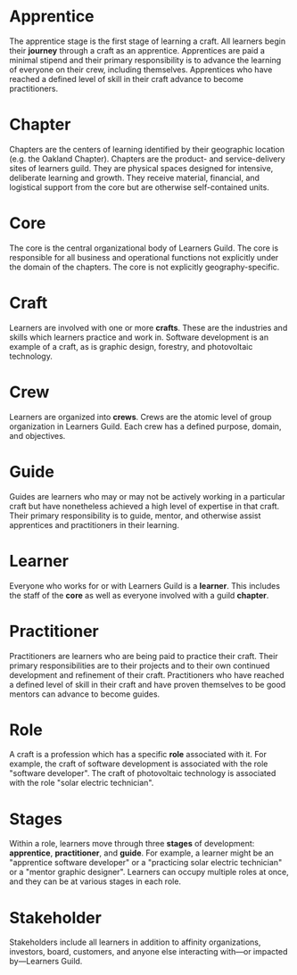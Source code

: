 # Apprentice
The apprentice stage is the first stage of learning a craft. All learners begin their **journey** through a craft as an apprentice. Apprentices are paid a minimal stipend and their primary responsibility is to advance the learning of everyone on their crew, including themselves. Apprentices who have reached a defined level of skill in their craft advance to become practitioners.

# Chapter
Chapters are the centers of learning identified by their geographic location (e.g. the Oakland Chapter). Chapters are the product- and service-delivery sites of learners guild. They are physical spaces designed for intensive, deliberate learning and growth. They receive material, financial, and logistical support from the core but are otherwise self-contained units.

# Core
The core is the central organizational body of Learners Guild. The core is responsible for all business and operational functions not explicitly under the domain of the chapters. The core is not explicitly geography-specific.

# Craft
Learners are involved with one or more **crafts**. These are the industries and skills which learners practice and work in. Software development is an example of a craft, as is graphic design, forestry, and photovoltaic technology.

# Crew
Learners are organized into **crews**. Crews are the atomic level of group organization in Learners Guild. Each crew has a defined purpose, domain, and objectives.

# Guide
Guides are learners who may or may not be actively working in a particular craft but have nonetheless achieved a high level of expertise in that craft. Their primary responsibility is to guide, mentor, and otherwise assist apprentices and practitioners in their learning.

# Learner
Everyone who works for or with Learners Guild is a **learner**. This includes the staff of the **core** as well as everyone involved with a guild **chapter**.

# Practitioner
Practitioners are learners who are being paid to practice their craft. Their primary responsibilities are to their projects and to their own continued development and refinement of their craft. Practitioners who have reached a defined level of skill in their craft and have proven themselves to be good mentors can advance to become guides.

# Role
A craft is a profession which has a specific **role** associated with it. For example, the craft of software development is associated with the role "software developer". The craft of photovoltaic technology is associated with the role "solar electric technician".

# Stages
Within a role, learners move through three **stages** of development: **apprentice**, **practitioner**, and **guide**. For example, a learner might be an "apprentice software developer" or a "practicing solar electric technician" or a "mentor graphic designer". Learners can occupy multiple roles at once, and they can be at various stages in each role.

# Stakeholder
Stakeholders include all learners in addition to affinity organizations,  investors, board, customers, and anyone else interacting with—or impacted by—Learners Guild.
